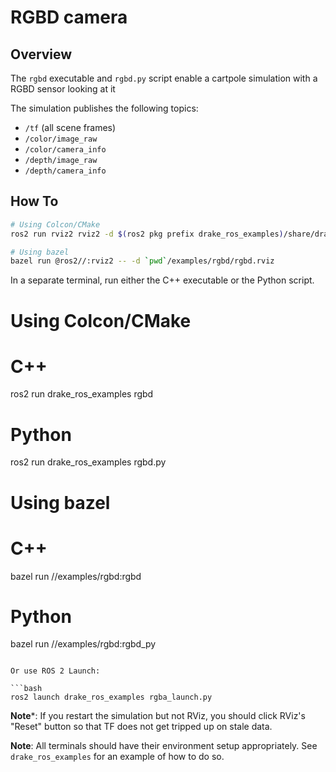 # RGBD camera

## Overview

The `rgbd` executable and `rgbd.py` script enable a cartpole simulation with a RGBD sensor looking at it

The simulation publishes the following topics:

 * `/tf` (all scene frames)
 * `/color/image_raw`
 * `/color/camera_info`
 * `/depth/image_raw`
 * `/depth/camera_info`

## How To

```sh
# Using Colcon/CMake
ros2 run rviz2 rviz2 -d $(ros2 pkg prefix drake_ros_examples)/share/drake_ros_examples/rgbd/rgbd.rviz

# Using bazel
bazel run @ros2//:rviz2 -- -d `pwd`/examples/rgbd/rgbd.rviz
```

In a separate terminal, run either the C++ executable or the Python script.

# Using Colcon/CMake
# C++
ros2 run drake_ros_examples rgbd
# Python
ros2 run drake_ros_examples rgbd.py

# Using bazel
# C++
bazel run //examples/rgbd:rgbd
# Python
bazel run //examples/rgbd:rgbd_py
```

Or use ROS 2 Launch:

```bash
ros2 launch drake_ros_examples rgba_launch.py
```

**Note***: If you restart the simulation but not RViz, you should click RViz's
"Reset" button so that TF does not get tripped up on stale data.

**Note**: All terminals should have their environment setup appropriately. See
`drake_ros_examples` for an example of how to do so.
